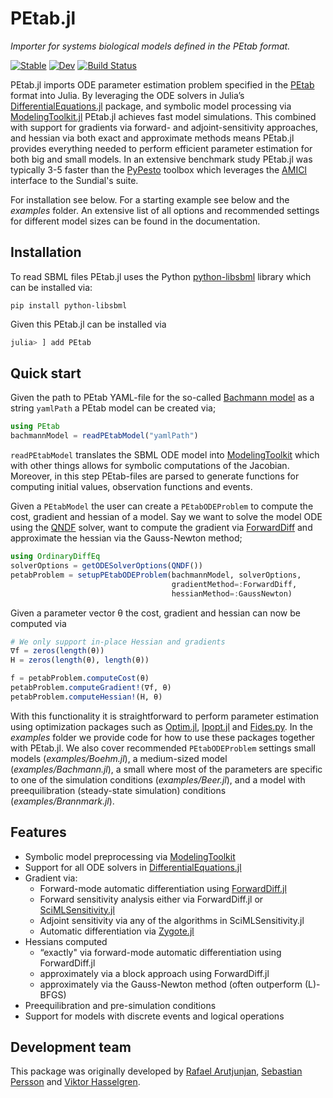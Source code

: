# PEtab.jl
*Importer for systems biological models defined in the PEtab format.*

[![Stable](https://img.shields.io/badge/docs-stable-blue.svg)](https://sebapersson.github.io/PEtab.jl/stable/)
[![Dev](https://img.shields.io/badge/docs-dev-blue.svg)](https://sebapersson.github.io/PEtab.jl/dev/)
[![Build Status](https://github.com/sebapersson/PEtab.jl/actions/workflows/CI.yml/badge.svg?branch=main)](https://github.com/sebapersson/PEtab.jl/actions/workflows/CI.yml?query=branch%3Amain)

PEtab.jl imports ODE parameter estimation problem specified in the [PEtab](https://github.com/PEtab-dev/PEtab) format into Julia. By leveraging the ODE solvers in Julia’s [DifferentialEquations.jl](https://github.com/SciML/DifferentialEquations.jl) package, and symbolic model processing via [ModelingToolkit.jl](https://github.com/SciML/ModelingToolkit.jl) PEtab.jl achieves fast model simulations. This combined with support for gradients via forward- and adjoint-sensitivity approaches, and hessian via both exact and approximate methods means PEtab.jl provides everything needed to perform efficient parameter estimation for both big and small models. In an extensive benchmark study PEtab.jl was typically 3-5 faster than the [PyPesto](https://github.com/ICB-DCM/pyPESTO) toolbox which leverages the [AMICI](https://github.com/AMICI-dev/AMICI) interface to the Sundial's suite.

For installation see below. For a starting example see below and the *examples* folder. An extensive list of all options and recommended settings for different model sizes can be found in the documentation.

## Installation

To read SBML files PEtab.jl uses the Python [python-libsbml](https://pypi.org/project/python-libsbml/) library which can be installed via:

```
pip install python-libsbml
```

Given this PEtab.jl can be installed via

```julia
julia> ] add PEtab
```

## Quick start

Given the path to PEtab YAML-file for the so-called [Bachmann model](https://github.com/Benchmarking-Initiative/Benchmark-Models-PEtab/tree/master/Benchmark-Models/Bachmann_MSB2011) as a string `yamlPath` a PEtab model can be created via;

```julia
using PEtab
bachmannModel = readPEtabModel("yamlPath")
```

`readPEtabModel` translates the SBML ODE model into [ModelingToolkit](https://github.com/SciML/ModelingToolkit.jl) which with other things allows for symbolic computations of the Jacobian. Moreover, in this step PEtab-files are parsed to generate functions for computing initial values, observation functions and events.

Given a `PEtabModel` the user can create a `PEtabODEProblem` to compute the cost, gradient and hessian of a model. Say we want to solve the model ODE using the [QNDF](https://docs.sciml.ai/DiffEqDocs/stable/solvers/ode_solve/) solver, want to compute the gradient via [ForwardDiff](https://github.com/JuliaDiff/ForwardDiff.jl) and approximate the hessian via the Gauss-Newton method;

```julia
using OrdinaryDiffEq
solverOptions = getODESolverOptions(QNDF())
petabProblem = setupPEtabODEProblem(bachmannModel, solverOptions, 
                                    gradientMethod=:ForwardDiff, 
                                    hessianMethod=:GaussNewton)
```

Given a parameter vector θ the cost, gradient and hessian can now be computed via
```julia
# We only support in-place Hessian and gradients
∇f = zeros(length(θ))
H = zeros(length(θ), length(θ))

f = petabProblem.computeCost(θ)
petabProblem.computeGradient!(∇f, θ)
petabProblem.computeHessian!(H, θ)
```

With this functionality it is straightforward to perform parameter estimation using optimization packages such as [Optim.jl](https://github.com/JuliaNLSolvers/Optim.jl), [Ipopt.jl](https://github.com/jump-dev/Ipopt.jl) and [Fides.py](https://github.com/fides-dev/fides). In the *examples* folder we provide code for how to use these packages together with PEtab.jl. We also cover recommended `PEtabODEProblem` settings small models (*examples/Boehm.jl*), a medium-sized model (*examples/Bachmann.jl*), a small where most of the parameters are specific to one of the simulation conditions (*examples/Beer.jl*), and a model with preequilibration (steady-state simulation) conditions (*examples/Brannmark.jl*).

## Features

* Symbolic model preprocessing via [ModelingToolkit](https://github.com/SciML/ModelingToolkit.jl)
* Support for all ODE solvers in [DifferentialEquations.jl](https://github.com/SciML/DifferentialEquations.jl)
* Gradient via:
    * Forward-mode automatic differentiation using [ForwardDiff.jl](https://github.com/JuliaDiff/ForwardDiff.jl)
    * Forward sensitivity analysis either via ForwardDiff.jl or [SciMLSensitivity.jl](https://github.com/SciML/SciMLSensitivity.jl)
    * Adjoint sensitivity via any of the algorithms in SciMLSensitivity.jl
    * Automatic differentiation via [Zygote.jl](https://github.com/FluxML/Zygote.jl)
* Hessians computed
    * “exactly" via forward-mode automatic differentiation using ForwardDiff.jl
    * approximately via a block approach using ForwardDiff.jl
    * approximately via the Gauss-Newton method (often outperform (L)-BFGS)
* Preequilibration and pre-simulation conditions
* Support for models with discrete events and logical operations


## Development team

This package was originally developed by [Rafael Arutjunjan](https://github.com/RafaelArutjunjan), [Sebastian Persson](https://github.com/sebapersson) and [Viktor Hasselgren](https://github.com/CleonII).